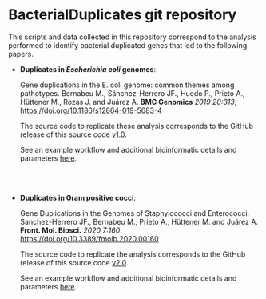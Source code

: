 # BacterialDuplicates git repository

This scripts and data collected in this repository correspond to the analysis performed to identify bacterial duplicated genes that led to the following papers. 

- **Duplicates in *Escherichia coli* genomes**: 

	Gene duplications in the E. coli genome: common themes among pathotypes. Bernabeu M., Sánchez-Herrero JF., Huedo P., Prieto A., Hüttener M., Rozas J. and Juárez A. **BMC Genomics** *2019 20:313*, https://doi.org/10.1186/s12864-019-5683-4

	The source code to replicate these analysis corresponds to the GitHub release of this source code [v1.0](https://github.com/molevol-ub/BacterialDuplicates/releases/tag/v1.0). 

	See an example workflow and additional bioinformatic details and parameters [here](https://github.com/molevol-ub/BacterialDuplicates/blob/master/Ecoli/README.md).

	<br/><br/>

- **Duplicates in Gram positive cocci**:

	Gene Duplications in the Genomes of Staphylococci and Enterococci. Sanchez-Herrero JF., Bernabeu M., Prieto A., Hüttener M. and Juárez A. **Front. Mol. Biosci.** *2020 7:160*. https://doi.org/10.3389/fmolb.2020.00160

	The source code to replicate the analysis corresponds to the GitHub release of this source code [v2.0](https://github.com/molevol-ub/BacterialDuplicates/releases/tag/v1.0). 

	See an example workflow and additional bioinformatic details and parameters [here](https://github.com/molevol-ub/BacterialDuplicates/blob/master/Gram_positive/README.md).


